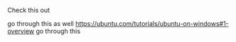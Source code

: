 Check this out

go through this as well  https://ubuntu.com/tutorials/ubuntu-on-windows#1-overview
go through this
